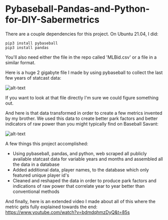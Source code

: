 # Pybaseball-Pandas-and-Python-for-DIY-Sabermetrics

There are a couple dependencies for this project. On Ubuntu 21.04, I did:

```
pip3 install pybaseball
pip3 install pandas
```

You'll also need either the file in the repo called 'MLBid.csv' or a file in a similar format.

Here is a huge 2 gigabyte file I made by using pybaseball to collect the last few years of statcast data:

![alt-text](https://github.com/kelmensonj/Pybaseball-Pandas-and-Python-for-DIY-Sabermetrics/blob/master/big_baseball.gif)

If you want to look at that file directly I'm sure we could figure something out.

And here is that data transformed in order to create a few metrics invented by my brother. We used this data to create better park factors and better indicators of raw power than you might typically find on Baseball Savant:

![alt-text](https://github.com/kelmensonj/Pybaseball-Pandas-and-Python-for-DIY-Sabermetrics/blob/master/transformed.gif)

A few things this project accomplished:

* Using pybaseball, pandas, and python, web scraped all publicly available statcast data for variable years and months and assembled all the data in a database
* Added additional data, player names, to the database which only featured unique player id's
* Cleaned and reshaped the data in order to produce park factors and indications of raw power that correlate year to year better than conventional methods 

And finally, here is an extended video I made about all of this where the metric gets fully explained towards the end: https://www.youtube.com/watch?v=bdmdqhmzDyQ&t=85s


